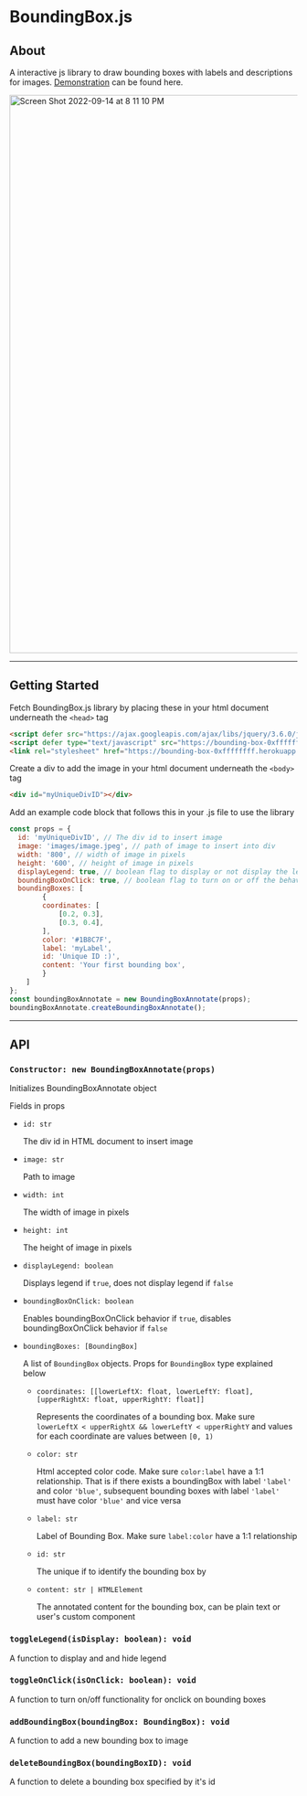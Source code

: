 # BoundingBox.js

## About
A interactive js library to draw bounding boxes with labels and descriptions for images. [Demonstration](https://bounding-box-0xffffffff.herokuapp.com/) can be found here.


<img width="977" alt="Screen Shot 2022-09-14 at 8 11 10 PM" src="https://user-images.githubusercontent.com/43018123/190305174-ea11fe3d-d200-4d6b-92ff-8f5f431650ae.png">

---

## Getting Started 
Fetch BoundingBox.js library by placing these in your html document underneath the `<head>` tag

```html
<script defer src="https://ajax.googleapis.com/ajax/libs/jquery/3.6.0/jquery.min.js"></script>
<script defer type="text/javascript" src="https://bounding-box-0xffffffff.herokuapp.com/boundingbox.js"></script>
<link rel="stylesheet" href="https://bounding-box-0xffffffff.herokuapp.com/boundingbox.css"/>
```

Create a div to add the image in your html document underneath the `<body>` tag
```html
<div id="myUniqueDivID"></div>
```

Add an example code block that follows this in your .js file to use the library
```javascript
const props = {
  id: 'myUniqueDivID', // The div id to insert image 
  image: 'images/image.jpeg', // path of image to insert into div
  width: '800', // width of image in pixels
  height: '600', // height of image in pixels
  displayLegend: true, // boolean flag to display or not display the legend
  boundingBoxOnClick: true, // boolean flag to turn on or off the behavior when clicking on 
  boundingBoxes: [
        {
        coordinates: [
            [0.2, 0.3],
            [0.3, 0.4],
        ],
        color: '#1B8C7F',
        label: 'myLabel',
        id: 'Unique ID :)',
        content: 'Your first bounding box',
        }
    ]
};
const boundingBoxAnnotate = new BoundingBoxAnnotate(props);
boundingBoxAnnotate.createBoundingBoxAnnotate();
```


---
## API

### `Constructor: new BoundingBoxAnnotate(props)`

Initializes BoundingBoxAnnotate object

Fields in props

- `id: str` 

    The div id in HTML document to insert image  
- `image: str`

    Path to image 
- `width: int`

    The width of image in pixels
- `height: int`

    The height of image in pixels
- `displayLegend: boolean`

    Displays legend if `true`, does not display legend if `false`

- `boundingBoxOnClick: boolean`

    Enables boundingBoxOnClick behavior if `true`, disables boundingBoxOnClick behavior if `false`
- `boundingBoxes: [BoundingBox]`

    A list of `BoundingBox` objects. Props for `BoundingBox` type explained below
    - `coordinates: [[lowerLeftX: float, lowerLeftY: float], [upperRightX: float, upperRightY: float]]`
        
        Represents the coordinates of a bounding box. Make sure `lowerLeftX < upperRightX && lowerLeftY < upperRightY` and values for each coordinate are values between `[0, 1)`
    - `color: str`
        
        Html accepted color code. Make sure `color:label` have a 1:1 relationship. That is if there exists a boundingBox with label `'label'` and color `'blue'`, subsequent bounding boxes with label `'label'` must have color `'blue'` and vice versa
    - `label: str`

        Label of Bounding Box. Make sure `label:color` have a 1:1 relationship
    - `id: str`

        The unique if to identify the bounding box by
    - `content: str | HTMLElement`

        The annotated content for the bounding box, can be plain text or user's custom component

### `toggleLegend(isDisplay: boolean): void`
A function to display and and hide legend

### `toggleOnClick(isOnClick: boolean): void`
A function to turn on/off functionality for onclick on bounding boxes

### `addBoundingBox(boundingBox: BoundingBox): void`
A function to add a new bounding box to image

### `deleteBoundingBox(boundingBoxID): void`
A function to delete a bounding box specified by it's id

